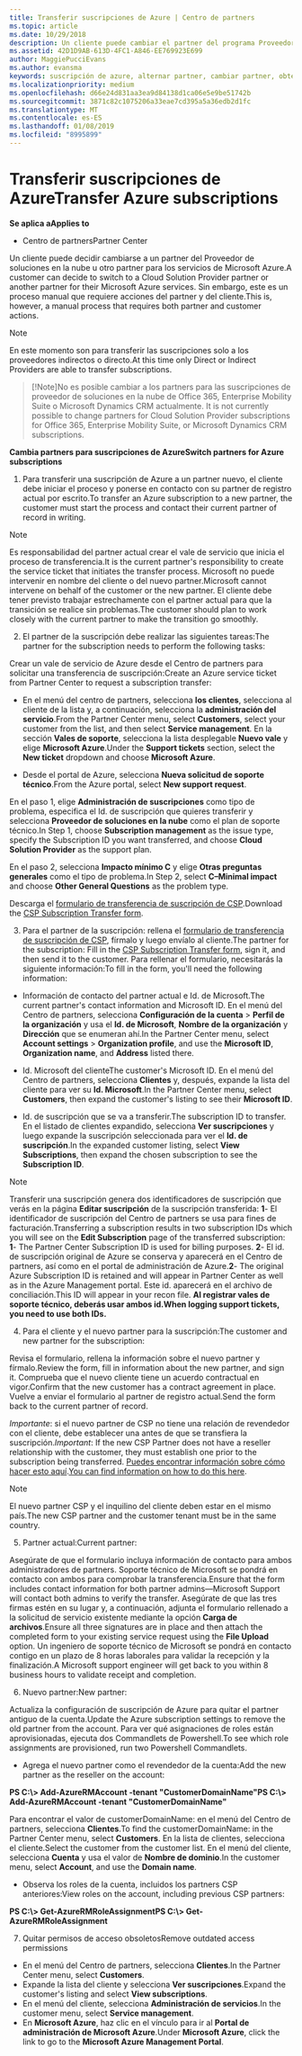 ```yaml
---
title: Transferir suscripciones de Azure | Centro de partners
ms.topic: article
ms.date: 10/29/2018
description: Un cliente puede cambiar el partner del programa Proveedor de soluciones en la nube que se usará para los servicios de Microsoft Azure. Sin embargo, este es un proceso manual que requiere acciones de partners y clientes.
ms.assetid: 42D1D9AB-613D-4FC1-A846-EE769923E699
author: MaggiePucciEvans
ms.author: evansma
keywords: suscripción de azure, alternar partner, cambiar partner, obtener nuevo partner, otro partner
ms.localizationpriority: medium
ms.openlocfilehash: d66e24d831aa3ea9d84138d1ca06e5e9be51742b
ms.sourcegitcommit: 3871c82c1075206a33eae7cd395a5a36edb2d1fc
ms.translationtype: MT
ms.contentlocale: es-ES
ms.lasthandoff: 01/08/2019
ms.locfileid: "8995899"
---
```

# <a name="transfer-azure-subscriptions"></a><span data-ttu-id="2f93f-105">Transferir suscripciones de Azure</span><span class="sxs-lookup"><span data-stu-id="2f93f-105">Transfer Azure subscriptions</span></span> 

**<span data-ttu-id="2f93f-106">Se aplica a</span><span class="sxs-lookup"><span data-stu-id="2f93f-106">Applies to</span></span>**

-  <span data-ttu-id="2f93f-107">Centro de partners</span><span class="sxs-lookup"><span data-stu-id="2f93f-107">Partner Center</span></span>

<span data-ttu-id="2f93f-108">Un cliente puede decidir cambiarse a un partner del Proveedor de soluciones en la nube u otro partner para los servicios de Microsoft Azure.</span><span class="sxs-lookup"><span data-stu-id="2f93f-108">A customer can decide to switch to a Cloud Solution Provider partner or another partner for their Microsoft Azure services.</span></span> <span data-ttu-id="2f93f-109">Sin embargo, este es un proceso manual que requiere acciones del partner y del cliente.</span><span class="sxs-lookup"><span data-stu-id="2f93f-109">This is, however, a manual process that requires both partner and customer actions.</span></span>

>[!Note]  
><span data-ttu-id="2f93f-110">En este momento son para transferir las suscripciones solo a los proveedores indirectos o directo.</span><span class="sxs-lookup"><span data-stu-id="2f93f-110">At this time only Direct or Indirect Providers are able to transfer subscriptions.</span></span>

>[!Note]<span data-ttu-id="2f93f-111">No es posible cambiar a los partners para las suscripciones de proveedor de soluciones en la nube de Office 365, Enterprise Mobility Suite o Microsoft Dynamics CRM actualmente.</span><span class="sxs-lookup"><span data-stu-id="2f93f-111"> It is not currently possible to change partners for Cloud Solution Provider subscriptions for Office 365, Enterprise Mobility Suite, or Microsoft Dynamics CRM subscriptions.</span></span>



**<span data-ttu-id="2f93f-112">Cambia partners para suscripciones de Azure</span><span class="sxs-lookup"><span data-stu-id="2f93f-112">Switch partners for Azure subscriptions</span></span>**

1. <span data-ttu-id="2f93f-113">Para transferir una suscripción de Azure a un partner nuevo, el cliente debe iniciar el proceso y ponerse en contacto con su partner de registro actual por escrito.</span><span class="sxs-lookup"><span data-stu-id="2f93f-113">To transfer an Azure subscription to a new partner, the customer must start the process and contact their current partner of record in writing.</span></span> 
>[!Note]
><span data-ttu-id="2f93f-114">Es responsabilidad del partner actual crear el vale de servicio que inicia el proceso de transferencia.</span><span class="sxs-lookup"><span data-stu-id="2f93f-114">It is the current partner's responsibility to create the service ticket that initiates the transfer process.</span></span> <span data-ttu-id="2f93f-115">Microsoft no puede intervenir en nombre del cliente o del nuevo partner.</span><span class="sxs-lookup"><span data-stu-id="2f93f-115">Microsoft cannot intervene on behalf of the customer or the new partner.</span></span> <span data-ttu-id="2f93f-116">El cliente debe tener previsto trabajar estrechamente con el partner actual para que la transición se realice sin problemas.</span><span class="sxs-lookup"><span data-stu-id="2f93f-116">The customer should plan to work closely with the current partner to make the transition go smoothly.</span></span>

2. <span data-ttu-id="2f93f-117">El partner de la suscripción debe realizar las siguientes tareas:</span><span class="sxs-lookup"><span data-stu-id="2f93f-117">The partner for the subscription needs to perform the following tasks:</span></span>

<span data-ttu-id="2f93f-118">Crear un vale de servicio de Azure desde el Centro de partners para solicitar una transferencia de suscripción:</span><span class="sxs-lookup"><span data-stu-id="2f93f-118">Create an Azure service ticket from Partner Center to request a subscription transfer:</span></span>
-   <span data-ttu-id="2f93f-119">En el menú del centro de partners, selecciona **los clientes**, selecciona al cliente de la lista y, a continuación, selecciona la **administración del servicio**.</span><span class="sxs-lookup"><span data-stu-id="2f93f-119">From the Partner Center menu, select **Customers**, select your customer from the list, and then select **Service management**.</span></span> <span data-ttu-id="2f93f-120">En la sección **Vales de soporte**, selecciona la lista desplegable **Nuevo vale** y elige **Microsoft Azure**.</span><span class="sxs-lookup"><span data-stu-id="2f93f-120">Under the **Support tickets** section, select the **New ticket** dropdown and choose **Microsoft Azure**.</span></span>

-   <span data-ttu-id="2f93f-121">Desde el portal de Azure, selecciona **Nueva solicitud de soporte técnico**.</span><span class="sxs-lookup"><span data-stu-id="2f93f-121">From the Azure portal, select **New support request**.</span></span>

<span data-ttu-id="2f93f-122">En el paso 1, elige **Administración de suscripciones** como tipo de problema, especifica el Id. de suscripción que quieres transferir y selecciona **Proveedor de soluciones en la nube** como el plan de soporte técnico.</span><span class="sxs-lookup"><span data-stu-id="2f93f-122">In Step 1, choose **Subscription management** as the issue type, specify the Subscription ID you want transferred, and choose **Cloud Solution Provider** as the support plan.</span></span>

<span data-ttu-id="2f93f-123">En el paso 2, selecciona **Impacto mínimo C** y elige **Otras preguntas generales** como el tipo de problema.</span><span class="sxs-lookup"><span data-stu-id="2f93f-123">In Step 2, select **C–Minimal impact** and choose **Other General Questions** as the problem type.</span></span>

<span data-ttu-id="2f93f-124">Descarga el [formulario de transferencia de suscripción de CSP](https://assets.windowsphone.com/5222c408-e546-4e01-b72a-2ec7d4c43d57/CSP_Subscription_Transfer_Form_Azure_InvariantCulture_Default.zip).</span><span class="sxs-lookup"><span data-stu-id="2f93f-124">Download the [CSP Subscription Transfer form](https://assets.windowsphone.com/5222c408-e546-4e01-b72a-2ec7d4c43d57/CSP_Subscription_Transfer_Form_Azure_InvariantCulture_Default.zip).</span></span>

3. <span data-ttu-id="2f93f-125">Para el partner de la suscripción: rellena el [formulario de transferencia de suscripción de CSP](https://assets.windowsphone.com/5222c408-e546-4e01-b72a-2ec7d4c43d57/CSP_Subscription_Transfer_Form_Azure_InvariantCulture_Default.zip), fírmalo y luego envíalo al cliente.</span><span class="sxs-lookup"><span data-stu-id="2f93f-125">The partner for the subscription: Fill in the [CSP Subscription Transfer form](https://assets.windowsphone.com/5222c408-e546-4e01-b72a-2ec7d4c43d57/CSP_Subscription_Transfer_Form_Azure_InvariantCulture_Default.zip), sign it, and then send it to the customer.</span></span> <span data-ttu-id="2f93f-126">Para rellenar el formulario, necesitarás la siguiente información:</span><span class="sxs-lookup"><span data-stu-id="2f93f-126">To fill in the form, you'll need the following information:</span></span>

- <span data-ttu-id="2f93f-127">Información de contacto del partner actual e Id. de Microsoft.</span><span class="sxs-lookup"><span data-stu-id="2f93f-127">The current partner's contact information and Microsoft ID.</span></span> <span data-ttu-id="2f93f-128">En el menú del Centro de partners, selecciona **Configuración de la cuenta** &gt; **Perfil de la organización** y usa el **Id. de Microsoft**, **Nombre de la organización** y **Dirección** que se enumeran ahí.</span><span class="sxs-lookup"><span data-stu-id="2f93f-128">In the Partner Center menu, select **Account settings** &gt; **Organization profile**, and use the **Microsoft ID**, **Organization name**, and **Address** listed there.</span></span>

- <span data-ttu-id="2f93f-129">Id. Microsoft del cliente</span><span class="sxs-lookup"><span data-stu-id="2f93f-129">The customer's Microsoft ID.</span></span> <span data-ttu-id="2f93f-130">En el menú del Centro de partners, selecciona **Clientes** y, después, expande la lista del cliente para ver su **Id. Microsoft**.</span><span class="sxs-lookup"><span data-stu-id="2f93f-130">In the Partner Center menu, select **Customers**, then expand the customer's listing to see their **Microsoft ID**.</span></span>

- <span data-ttu-id="2f93f-131">Id. de suscripción que se va a transferir.</span><span class="sxs-lookup"><span data-stu-id="2f93f-131">The subscription ID to transfer.</span></span> <span data-ttu-id="2f93f-132">En el listado de clientes expandido, selecciona **Ver suscripciones** y luego expande la suscripción seleccionada para ver el **Id. de suscripción**.</span><span class="sxs-lookup"><span data-stu-id="2f93f-132">In the expanded customer listing, select **View Subscriptions**, then expand the chosen subscription to see the **Subscription ID**.</span></span>

>[!Note]
><span data-ttu-id="2f93f-133">Transferir una suscripción genera dos identificadores de suscripción que verás en la página **Editar suscripción** de la suscripción transferida: **1**- El identificador de suscripción del Centro de partners se usa para fines de facturación.</span><span class="sxs-lookup"><span data-stu-id="2f93f-133">Transferring a subscription results in two subscription IDs which you will see on the **Edit Subscription** page of the transferred subscription: **1**- The Partner Center Subscription ID is used for billing purposes.</span></span> 
<span data-ttu-id="2f93f-134">**2**- El id. de suscripción original de Azure se conserva y aparecerá en el Centro de partners, así como en el portal de administración de Azure.</span><span class="sxs-lookup"><span data-stu-id="2f93f-134">**2**-  The original Azure Subscription ID is retained and will appear in Partner Center as well as in the Azure Management portal.</span></span> <span data-ttu-id="2f93f-135">Este id. aparecerá en el archivo de conciliación.</span><span class="sxs-lookup"><span data-stu-id="2f93f-135">This ID will appear in your recon file.</span></span>  **<span data-ttu-id="2f93f-136">Al registrar vales de soporte técnico, deberás usar ambos id.</span><span class="sxs-lookup"><span data-stu-id="2f93f-136">When logging support tickets, you need to use both IDs.</span></span>**

4. <span data-ttu-id="2f93f-137">Para el cliente y el nuevo partner para la suscripción:</span><span class="sxs-lookup"><span data-stu-id="2f93f-137">The customer and new partner for the subscription:</span></span>

<span data-ttu-id="2f93f-138">Revisa el formulario, rellena la información sobre el nuevo partner y fírmalo.</span><span class="sxs-lookup"><span data-stu-id="2f93f-138">Review the form, fill in information about the new partner, and sign it.</span></span> <span data-ttu-id="2f93f-139">Comprueba que el nuevo cliente tiene un acuerdo contractual en vigor.</span><span class="sxs-lookup"><span data-stu-id="2f93f-139">Confirm that the new customer has a contract agreement in place.</span></span> <span data-ttu-id="2f93f-140">Vuelve a enviar el formulario al partner de registro actual.</span><span class="sxs-lookup"><span data-stu-id="2f93f-140">Send the form back to the current partner of record.</span></span>

<span data-ttu-id="2f93f-141">*Importante*: si el nuevo partner de CSP no tiene una relación de revendedor con el cliente, debe establecer una antes de que se transfiera la suscripción.</span><span class="sxs-lookup"><span data-stu-id="2f93f-141">*Important*: If the new CSP Partner does not have a reseller relationship with the customer, they must establish one prior to the subscription being transferred.</span></span> <span data-ttu-id="2f93f-142">[Puedes encontrar información sobre cómo hacer esto aquí](request-a-relationship-with-a-customer.md).</span><span class="sxs-lookup"><span data-stu-id="2f93f-142">[You can find information on how to do this here](request-a-relationship-with-a-customer.md).</span></span>

>[!Note]
><span data-ttu-id="2f93f-143">El nuevo partner CSP y el inquilino del cliente deben estar en el mismo país.</span><span class="sxs-lookup"><span data-stu-id="2f93f-143">The new CSP partner and the customer tenant must be in the same country.</span></span> 

5. <span data-ttu-id="2f93f-144">Partner actual:</span><span class="sxs-lookup"><span data-stu-id="2f93f-144">Current partner:</span></span>

<span data-ttu-id="2f93f-145">Asegúrate de que el formulario incluya información de contacto para ambos administradores de partners. Soporte técnico de Microsoft se pondrá en contacto con ambos para comprobar la transferencia.</span><span class="sxs-lookup"><span data-stu-id="2f93f-145">Ensure that the form includes contact information for both partner admins—Microsoft Support will contact both admins to verify the transfer.</span></span> <span data-ttu-id="2f93f-146">Asegúrate de que las tres firmas estén en su lugar y, a continuación, adjunta el formulario rellenado a la solicitud de servicio existente mediante la opción **Carga de archivos**.</span><span class="sxs-lookup"><span data-stu-id="2f93f-146">Ensure all three signatures are in place and then attach the completed form to your existing service request using the **File Upload** option.</span></span> <span data-ttu-id="2f93f-147">Un ingeniero de soporte técnico de Microsoft se pondrá en contacto contigo en un plazo de 8 horas laborales para validar la recepción y la finalización.</span><span class="sxs-lookup"><span data-stu-id="2f93f-147">A Microsoft support engineer will get back to you within 8 business hours to validate receipt and completion.</span></span>

6. <span data-ttu-id="2f93f-148">Nuevo partner:</span><span class="sxs-lookup"><span data-stu-id="2f93f-148">New partner:</span></span>

<span data-ttu-id="2f93f-149">Actualiza la configuración de suscripción de Azure para quitar el partner antiguo de la cuenta.</span><span class="sxs-lookup"><span data-stu-id="2f93f-149">Update the Azure subscription settings to remove the old partner from the account.</span></span> <span data-ttu-id="2f93f-150">Para ver qué asignaciones de roles están aprovisionadas, ejecuta dos Commandlets de Powershell.</span><span class="sxs-lookup"><span data-stu-id="2f93f-150">To see which role assignments are provisioned, run two Powershell Commandlets.</span></span>

-   <span data-ttu-id="2f93f-151">Agrega el nuevo partner como el revendedor de la cuenta:</span><span class="sxs-lookup"><span data-stu-id="2f93f-151">Add the new partner as the reseller on the account:</span></span>

**<span data-ttu-id="2f93f-152">PS C:\\&gt; Add-AzureRMAccount -tenant "CustomerDomainName"</span><span class="sxs-lookup"><span data-stu-id="2f93f-152">PS C:\\&gt; Add-AzureRMAccount -tenant "CustomerDomainName"</span></span>**

<span data-ttu-id="2f93f-153">Para encontrar el valor de customerDomainName: en el menú del Centro de partners, selecciona **Clientes**.</span><span class="sxs-lookup"><span data-stu-id="2f93f-153">To find the customerDomainName: in the Partner Center menu, select **Customers**.</span></span> <span data-ttu-id="2f93f-154">En la lista de clientes, selecciona el cliente.</span><span class="sxs-lookup"><span data-stu-id="2f93f-154">Select the customer from the customer list.</span></span> <span data-ttu-id="2f93f-155">En el menú del cliente, selecciona **Cuenta** y usa el valor de **Nombre de dominio**.</span><span class="sxs-lookup"><span data-stu-id="2f93f-155">In the customer menu, select **Account**, and use the **Domain name**.</span></span>

-   <span data-ttu-id="2f93f-156">Observa los roles de la cuenta, incluidos los partners CSP anteriores:</span><span class="sxs-lookup"><span data-stu-id="2f93f-156">View roles on the account, including previous CSP partners:</span></span>

**<span data-ttu-id="2f93f-157">PS C:\\&gt; Get-AzureRMRoleAssignment</span><span class="sxs-lookup"><span data-stu-id="2f93f-157">PS C:\\&gt; Get-AzureRMRoleAssignment</span></span>**

7. <span data-ttu-id="2f93f-158">Quitar permisos de acceso obsoletos</span><span class="sxs-lookup"><span data-stu-id="2f93f-158">Remove outdated access permissions</span></span>

-  <span data-ttu-id="2f93f-159">En el menú del Centro de partners, selecciona **Clientes**.</span><span class="sxs-lookup"><span data-stu-id="2f93f-159">In the Partner Center menu, select **Customers**.</span></span> 
-  <span data-ttu-id="2f93f-160">Expande la lista del cliente y selecciona **Ver suscripciones**.</span><span class="sxs-lookup"><span data-stu-id="2f93f-160">Expand the customer's listing and select **View subscriptions**.</span></span> 
-  <span data-ttu-id="2f93f-161">En el menú del cliente, selecciona **Administración de servicios**.</span><span class="sxs-lookup"><span data-stu-id="2f93f-161">In the customer menu, select **Service management**.</span></span> 
-  <span data-ttu-id="2f93f-162">En **Microsoft Azure**, haz clic en el vínculo para ir al **Portal de administración de Microsoft Azure**.</span><span class="sxs-lookup"><span data-stu-id="2f93f-162">Under **Microsoft Azure**, click the link to go to the **Microsoft Azure Management Portal**.</span></span>

 

 



